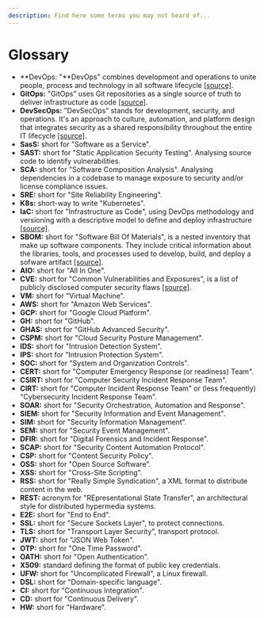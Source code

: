 ```yaml
---
description: Find here some terms you may not heard of...
---
```


# Glossary

* **DevOps: "**DevOps" combines development and operations to unite people, process and technology in all software lifecycle [\[source\]](https://learn.microsoft.com/en-us/devops/what-is-devops).
* **GitOps:** "GitOps" uses Git repositories as a single source of truth to deliver infrastructure as code [\[source\]](https://www.redhat.com/en/topics/devops/what-is-gitops).
* **DevSecOps:** "DevSecOps" stands for development, security, and operations. It's an approach to culture, automation, and platform design that integrates security as a shared responsibility throughout the entire IT lifecycle [\[source\]](https://www.redhat.com/en/topics/devops/what-is-devsecops).
* **SasS:** short for "Software as a Service".
* **SAST:** short for "Static Application Security Testing". Analysing source code to identify vulnerabilities.
* **SCA:** short for "Software Composition Analysis". Analysing dependencies in a codebase to manage exposure to security and/or license compliance issues.
* **SRE:** short for "Site Reliability Engineering".
* **K8s:** short-way to write "Kubernetes".
* **IaC:** short for "Infrastructure as Code", using DevOps methodology and versioning with a descriptive model to define and deploy infrastructure [\[source\]](https://learn.microsoft.com/en-us/devops/deliver/what-is-infrastructure-as-code).
* **SBOM:** short for "Software Bill Of Materials", is a nested inventory that make up software components. They include critical information about the libraries, tools, and processes used to develop, build, and deploy a sofware artifact [\[source\]](https://about.gitlab.com/blog/2022/10/25/the-ultimate-guide-to-sboms/).
* **AIO:** short for "All In One".
* **CVE:** short for "Common Vulnerabilities and Exposures", is a list of publicly disclosed computer security flaws [\[source\]](https://www.redhat.com/en/topics/security/what-is-cve).
* **VM:** short for "Virtual Machine".
* **AWS:** short for "Amazon Web Services".
* **GCP:** short for "Google Cloud Platform".
* **GH:** short for "GitHub".
* **GHAS:** short for "GitHub Advanced Security".
* **CSPM:** short for "Cloud Security Posture Management".
* **IDS:** short for "Intrusion Detection System".
* **IPS:** short for "Intrusion Protection System".
* **SOC:** short for "System and Organization Controls".
* **CERT:** short for "Computer Emergency Response (or readiness) Team".
* **CSIRT:** short for "Computer Security Incident Response Team".
* **CIRT:** short for "Computer Incident Response Team" or (less frequently) "Cybersecurity Incident Response Team".
* **SOAR:** short for "Security Orchestration, Automation and Response".
* **SIEM:** short for "Security Information and Event Management".
* **SIM:** short for "Security Information Management".
* **SEM:** short for "Security Event Management".
* **DFIR:** short for "Digital Forensics and Incident Response".
* **SCAP:** short for "Security Content Automation Protocol".
* **CSP:** short for "Content Security Policy".
* **OSS:** short for "Open Source Software".
* **XSS:** short for "Cross-Site Scripting".
* **RSS:** short for "Really Simple Syndication", a XML format to distribute content in the web.
* **REST:** acronym for "REpresentational State Transfer", an architectural style for distributed hypermedia systems.
* **E2E:** short for "End to End".
* **SSL:** short for "Secure Sockets Layer", to protect connections.
* **TLS:** short for "Transport Layer Security", transport protocol.
* **JWT:** short for "JSON Web Token".
* **OTP:** short for "One Time Password".
* **OATH:** short for "Open Authentication".
* **X509:** standard defining the format of public key credentials.
* **UFW:** short for "Uncomplicated Firewall", a Linux firewall.
* **DSL:** short for "Domain-specific language".
* **CI:** short for "Continuous Integration".
* **CD:** short for "Continuous Delivery".
* **HW:** short for "Hardware".
